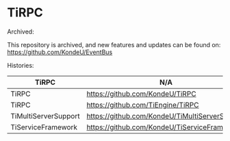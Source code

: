 # TiRPC

Archived:

This repository is archived, and new features and updates can be found on: https://github.com/KondeU/EventBus

Histories:

| TiRPC                | N/A                                      |
| -------------------- | ---------------------------------------- |
| TiRPC                | https://github.com/KondeU/TiRPC          |
| TiRPC                | https://github.com/TiEngine/TiRPC        |
| TiMultiServerSupport | https://github.com/KondeU/TiMultiServerSupport |
| TiServiceFramework   | https://github.com/KondeU/TiServiceFramework |

